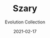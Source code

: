 ---
image_primary: "img/szary_collection_evolution_finium_1-410x410.jpg"
image_secondary: "img/szary_collection_evolution_finium_2-1000x400.jpg"
subtitle: "Evolution Collection"
description: "The%20Evolution%20collection%20is%20a%20more%20contemporary%20and%20streamlined%20take%20on%20the%20Classik%20collection.%20While%20more%20approachable%2C%20it%20has%20its%20own%20unique%20personality.%20Evolution%20creates%20the%20same%20stackstone-type%20architectural%20pattern%20in%20a%20decorative%20wall%2C%20but%20with%20wider%20slats%20and%20a%20less%20pronounced%203D%20effect."
tags: 
  - "Finium"
  - "Decorative Walls"
title: "Szary"
designer: "Finium"
href: "https://finium.ca/en/decorative-walls/szary/"
category: "decorative-walls"
manufacturer: "Finium"
slug: "/manufacturers/finium/decorative-walls/finium-szary"
date: "2021-02-17"
---